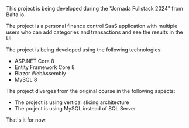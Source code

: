 This project is being developed during the "Jornada Fullstack 2024" from Balta.io.

The project is a personal finance control SaaS application 
with multiple users who can add categories and transactions 
and see the results in the UI.

The project is being developed using the following technologies:
- ASP.NET Core 8
- Entity Framework Core 8
- Blazor WebAssembly
- MySQL 8

The project diverges from the original course in the following aspects:
- The project is using vertical slicing architecture
- The project is using MySQL instead of SQL Server

That's it for now.